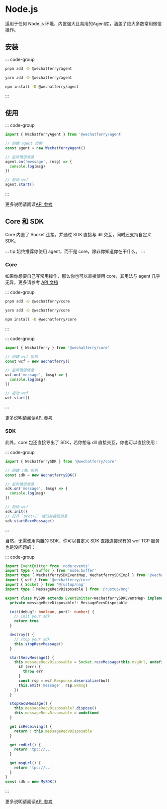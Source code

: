 # Node.js

适用于任何 Node.js 环境，内置强大且易用的Agent库，涵盖了绝大多数常用微信操作。

## 安装

::: code-group
  ```bash [pnpm]
  pnpm add -D @wechatferry/agent
  ```
  ```bash [yarn]
  yarn add -D @wechatferry/agent
  ```
  ```bash [npm]
  npm install -D @wechatferry/agent
  ```
:::

## 使用

::: code-group
```ts twoslash [index.ts]
import { WechatferryAgent } from '@wechatferry/agent'

// 创建 agent 实例
const agent = new WechatferryAgent()

// 监听微信消息
agent.on('message', (msg) => {
  console.log(msg)
})

// 启动 wcf
agent.start()
```
:::

更多说明请阅读[API 参考](https://www.jsdocs.io/package/@wechatferry/agent)

## Core 和 SDK

Core 内置了 Socket 连接，并通过 SDK 直接与 dll 交互，同时还支持自定义 SDK。

::: tip
始终推荐你使用 agent，而不是 core，除非你知道你在干什么。
:::

### Core

如果你想要自己写常用操作，那么你也可以直接使用 core，其用法与 agent 几乎无异，更多请参考 [API 文档](https://www.jsdocs.io/package/@wechatferry/core)

::: code-group
  ```bash [pnpm]
  pnpm add -D @wechatferry/core
  ```
  ```bash [yarn]
  yarn add -D @wechatferry/core
  ```
  ```bash [npm]
  npm install -D @wechatferry/core
  ```
:::

::: code-group
```ts twoslash [index.ts]
import { Wechatferry } from '@wechatferry/core'

// 创建 wcf 实例
const wcf = new Wechatferry()

// 监听微信消息
wcf.on('message', (msg) => {
  console.log(msg)
})

// 启动 wcf
wcf.start()
```
:::

更多说明请阅读[API 参考](https://www.jsdocs.io/package/@wechatferry/core)

### SDK

此外，core 包还直接导出了 SDK，若你想与 dll 直接交互，你也可以直接使用：

::: code-group
```ts twoslash [index.ts]
import { WechatferrySDK } from '@wechatferry/core'

// 创建 sdk 实例
const sdk = new WechatferrySDK()

// 监听微信消息
sdk.on('message', (msg) => {
  console.log(msg)
})

// 启动 wcf
sdk.init()
// 打开 `prot+1` 端口并接受消息
sdk.startRecvMessage()
```
:::

当然，无需使用内置的 SDK，你可以自定义 SDK 直接连接现有的 wcf TCP 服务也是没问题的：

::: code-group
```ts twoslash [mysdk.ts]
import EventEmitter from 'node:events'
import type { Buffer } from 'node:buffer'
import type { WechatferrySDKEventMap, WechatferrySDKImpl } from '@wechatferry/core'
import { wcf } from '@wechatferry/core'
import { Socket } from '@rustup/nng'
import type { MessageRecvDisposable } from '@rustup/nng'

export class MySDK extends EventEmitter<WechatferrySDKEventMap> implements WechatferrySDKImpl {
  private messageRecvDisposable?: MessageRecvDisposable

  init(debug?: boolean, port?: number) {
    // init your sdk
    return true
  }

  destroy() {
    // stop your sdk
    this.stopRecvMessage()
  }

  startRecvMessage() {
    this.messageRecvDisposable = Socket.recvMessage(this.msgUrl, undefined, (err: unknown | undefined, buf: Buffer) => {
      if (err) {
        throw err
      }
      const rsp = wcf.Response.deserialize(buf)
      this.emit('message', rsp.wxmsg)
    })
  }

  stopRecvMessage() {
    this.messageRecvDisposable?.dispose()
    this.messageRecvDisposable = undefined
  }

  get isReceiving() {
    return !!this.messageRecvDisposable
  }

  get cmdUrl() {
    return 'tpc://...'
  }

  get msgUrl() {
    return 'tpc://...'
  }
}
const sdk = new MySDK()
```
:::

更多说明请阅读[API 参考](https://www.jsdocs.io/package/@wechatferry/core)
